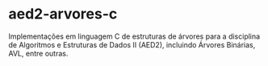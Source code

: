# aed2-arvores-c
Implementações em linguagem C de estruturas de árvores para a disciplina de Algoritmos e Estruturas de Dados II (AED2), incluindo Árvores Binárias, AVL, entre outras.
